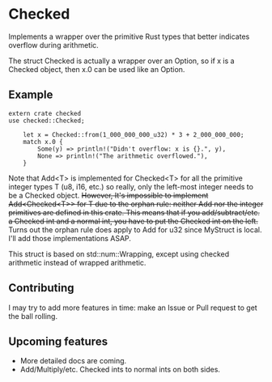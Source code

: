 # Checked
Implements a wrapper over the primitive Rust types that better indicates overflow during arithmetic.

The struct Checked is actually a wrapper over an Option, so if x is a Checked object, then x.0 can be used like an Option.

## Example

```
extern crate checked
use checked::Checked;

    let x = Checked::from(1_000_000_000_u32) * 3 + 2_000_000_000;
    match x.0 {
        Some(y) => println!("Didn't overflow: x is {}.", y),
        None => println!("The arithmetic overflowed."),
    }
```

Note that Add\<T\> is implemented for Checked\<T\> for all the primitive integer types T (u8, i16, etc.) so really, only the left-most integer needs to be a Checked object. ~~However, It's impossible to implement Add\<Checked\<T\>\> for T due to the orphan rule: neither Add nor the integer primitives are defined in this crate. This means that if you add/subtract/etc. a Checked int and a normal int, you have to put the Checked int on the left.~~ Turns out the orphan rule does apply to Add<MyStruct> for u32 since MyStruct is local. I'll add those implementations ASAP.

This struct is based on std::num::Wrapping, except using checked arithmetic instead of wrapped arithmetic.

## Contributing
I may try to add more features in time: make an Issue or Pull request to get the ball rolling.

## Upcoming features
* More detailed docs are coming.
* Add/Multiply/etc. Checked ints to normal ints on both sides.
